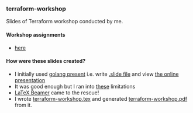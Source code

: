 ### terraform-workshop

Slides of Terraform workshop conducted by me.

#### Workshop assignments

- [here](https://github.com/saurabh-hirani/terraform-workshop)

#### How were these slides created?

- I initially used [golang present](https://godoc.org/golang.org/x/tools/present) i.e. write [.slide file](https://github.com/golang/talks/blob/master/2017/state-of-go.slide) and view [the online presentation](https://talks.golang.org/2017/state-of-go-may.slide#1)
- It was good enough but I ran into [these](http://saurabh-hirani.github.io/writing/2018/03/02/go-present-and-latex) limitations
- [LaTeX Beamer](https://www.sharelatex.com/learn/Beamer) came to the rescue!
- I wrote [terraform-workshop.tex](terraform-workshop.tex) and generated [terraform-workshop.pdf](terraform-workshop.pdf) from it.
